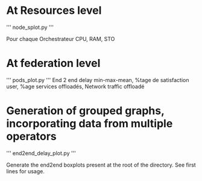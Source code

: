 
# At Resources level
'''
node_splot.py
'''

Pour chaque Orchestrateur CPU, RAM, STO 


# At  federation level
'''
pods_plot.py
'''
 End 2 end delay min-max-mean, %tage de satisfaction user, %age services offloadés, Network traffic offloadé


# Generation of grouped graphs, incorporating data from multiple operators
'''
end2end_delay_plot.py
'''

Generate the end2end boxplots present at the root of the directory. See first lines for usage.
